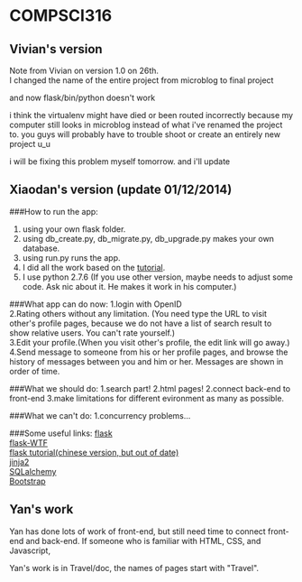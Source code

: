 COMPSCI316
==========

Vivian's version
----------------
Note from Vivian on version 1.0 on 26th.        
I changed the name of the entire project from microblog to final project

and now flask/bin/python doesn't work

i think the virtualenv might have died or been routed incorrectly because my computer still looks in microblog instead of what i've renamed the project to. you guys will probably have to trouble shoot or create an entirely new project u_u

i will be fixing this problem myself tomorrow. and i'll update

Xiaodan's version (update 01/12/2014)
-------------------------------------

###How to run the app:
1. using your own flask folder.
2. using db_create.py, db_migrate.py, db_upgrade.py makes your own database.
3. using run.py runs the app.
4. I did all the work based on the [tutorial](http://blog.miguelgrinberg.com/post/the-flask-mega-tutorial-part-i-hello-world).<br />
5. I use python 2.7.6 (If you use other version, maybe needs to adjust some code. Ask nic about it. He makes it work in his computer.)

###What app can do now:
1.login with OpenID<br />
2.Rating others without any limitation. (You need type the URL to visit other's profile pages, because we do not have a list of search result to show relative users. You can't rate yourself.)<br />
3.Edit your profile.(When you visit other's profile, the edit link will go away.)<br />
4.Send message to someone from his or her profile pages, and browse the history of messages between you and him or her. Messages are shown in order of time.<br />

###What we should do:
1.search part!
2.html pages!
2.connect back-end to front-end
3.make limitations for different evironment as many as possible.

###What we can't do:
1.concurrency problems...

###Some useful links:
[flask](http://flask.pocoo.org)<br />
[flask-WTF](https://flask-wtf.readthedocs.org/en/latest/)<br />
[flask tutorial(chinese version, but out of date)](http://www.pythondoc.com/flask-mega-tutorial/index.html)<br />
[jinja2](http://jinja.pocoo.org)<br />
[SQLalchemy](http://www.sqlalchemy.org)<br />
[Bootstrap](http://getbootstrap.com)<br />

Yan's work
-----------
Yan has done lots of work of front-end, but still need time to connect front-end and back-end. If someone who is familiar with HTML, CSS, and Javascript, 

Yan's work is in Travel/doc, the names of pages start with "Travel". 


